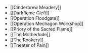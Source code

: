 - [[Cinderbrew Meadery]]
- [[Darkflame Cleft]]
- [[Operation Floodgate]]
- [[Operation Mechagon Workshop]]
- [[Priory of the Sacred Flame]]
- [[The Motherlode]]
- [[The Rookery]]
- [[Theater of Pain]]